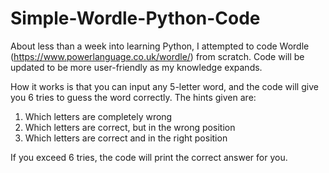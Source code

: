 # Simple-Wordle-Python-Code
About less than a week into learning Python, I attempted to code Wordle (https://www.powerlanguage.co.uk/wordle/) from scratch. Code will be updated to be more user-friendly as my knowledge expands. 

How it works is that you can input any 5-letter word, and the code will give you 6 tries to guess the word correctly. The hints given are:
1) Which letters are completely wrong
2) Which letters are correct, but in the wrong position
3) Which letters are correct and in the right position

If you exceed 6 tries, the code will print the correct answer for you. 

